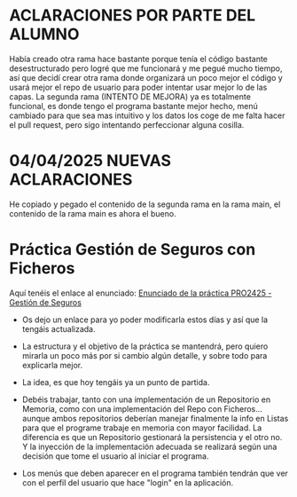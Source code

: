 # ACLARACIONES POR PARTE DEL ALUMNO 

Había creado otra rama hace bastante porque tenía el código bastante desestructurado pero logré que me funcionará y me pegué mucho tiempo, así que decidí crear otra rama donde organizará un poco mejor el código y usará mejor el repo de usuario para poder intentar usar mejor lo de las capas. La segunda rama (INTENTO DE MEJORA) ya es totalmente funcional, es donde tengo el programa bastante mejor hecho, menú cambiado para que sea mas intuitivo y los datos los coge de me falta hacer el pull request, pero sigo intentando perfeccionar alguna cosilla.

# 04/04/2025 NUEVAS ACLARACIONES

He copiado y pegado el contenido de la segunda rama en la rama main, el contenido de la rama main es ahora el bueno.

# Práctica Gestión de Seguros con Ficheros

Aquí tenéis el enlace al enunciado: [Enunciado de la práctica PRO2425 - Gestión de Seguros](https://github.com/dcanoIESRafaelAlberti/PRO2425_Seguros/blob/main/README.md)

* Os dejo un enlace para yo poder modificarla estos días y así que la tengáis actualizada.

* La estructura y el objetivo de la práctica se mantendrá, pero quiero mirarla un poco más por si cambio algún detalle, y sobre todo para explicarla mejor.

* La idea, es que hoy tengáis ya un punto de partida.

* Debéis trabajar, tanto con una implementación de un Repositorio en Memoria, como con una implementación del Repo con Ficheros... aunque ambos repositorios deberían manejar finalmente la info en Listas para que el programe trabaje en memoria con mayor facilidad. La diferencia es que un Repositorio gestionará la persistencia y el otro no. Y la inyección de la implementación adecuada se realizará según una decisión que tome el usuario al iniciar el programa.

* Los menús que deben aparecer en el programa también tendrán que ver con el perfil del usuario que hace "login" en la aplicación.
